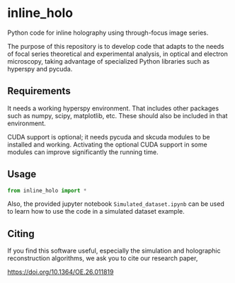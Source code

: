 # inline_holo
Python code for inline holography using through-focus image series.

The purpose of this repository is to develop code that adapts to the needs of focal series theoretical and experimental analysis, in optical and electron microscopy, taking advantage of specialized Python libraries such as hyperspy and pycuda.

Requirements
------------
It needs a working hyperspy environment. That includes other packages such as numpy, scipy, matplotlib, etc. These should also be included in that environment.

CUDA support is optional; it needs pycuda and skcuda modules to be installed and working. Activating the optional CUDA support in some modules can improve significantly the running time.

Usage
-----
```python
from inline_holo import *
```
Also, the provided jupyter notebook `Simulated_dataset.ipynb` can be used to learn how to use the code in a simulated dataset example.

Citing
------
If you find this software useful, especially the simulation and holographic reconstruction algorithms, we ask you to cite our research paper,

https://doi.org/10.1364/OE.26.011819
